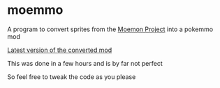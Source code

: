 # moemmo

A program to convert sprites from the [Moemon Project](https://discord.gg/Ds7bjJMumn "Discord") into a pokemmo mod

[Latest version of the converted mod](https://github.com/PrincessCyanMarine/moemmo/releases/tag/v1.0.0)


This was done in a few hours and is by far not perfect

So feel free to tweak the code as you please
